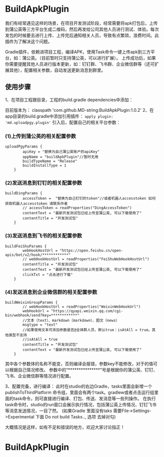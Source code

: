 # BuildApkPlugin

我们有经常遇见这样的场景，在项目开发测试阶段，经常需要将apk打包后，上传到蒲公英等三方平台生成二维码，然后再发给公司其他人员进行测试、体验。每次发包的时候要去进行上传、上传完后通知相关人员，导致有点繁琐，浪费时间。此插件为了解决这个问题。

Gradle插件，依赖进项目工程，编译APK，使用Task命令一键上传apk到三方平台，如：蒲公英。（目前暂时只支持蒲公英，可以进行扩展）。
上传成功后，如果你需要提醒其他人员进行版本更新，如：钉钉群、飞书群、企业微信群等（还可扩展其他），配置相关参数，自动发送更新消息到群里。

## 使用步骤

1、在项目工程跟目录，工程的build.gradle dependencies中添加：

目前版本为：
      classpath 'com.github.MD-string:BuildApkPlugin:1.0.2'
2、在app目录的build.gradle中添加引用插件：
`apply plugin: 'md.uploadpgy.plugin'` 
引入后，配置自己的相关平台参数：

### (1)上传到蒲公英的相关配置参数

```
uploadPgyParams {
        apiKey = "替换为自己蒲公英账户的apiKey"
        appName = "buildApkPlugin"//暂时无用
        buildTypeName = "Release"
        buildInstallType = 1
    }
```

### (2)发送消息到钉钉的相关配置参数

```
buildDingParams {
        accessToken =  "替换为自己钉钉的token"//或者机器人accesstoken 如何获取机器人accesstoken 请联系作者
        // accessToken = readProperties("DingAccessToken")
        contentText = "最新开发测试包已经上传至蒲公英, 可以下载使用了"
        contentTitle = "开发测试包"
    }
```

### (3)发送消息到飞书的相关配置参数

```
buildFeiShuParams {
        webHookHostUrl = "https://open.feishu.cn/open-apis/bot/v2/hook/************"
        // webHookHostUrl = readProperties("FeiShuWebHookHostUrl")
        contentTitle = "开发测试包"
        contentText = "最新开发测试包已经上传至蒲公英, 可以下载使用了"
        clickTxt = "点击进行下载"
    }
```
### (4)发送消息到企业微信群的相关配置参数

```
buildWeixinGroupParams {
        // webHookHostUrl = readProperties("WeixinWebHookUrl")
        webHookUrl = "https://qyapi.weixin.qq.com/cgi-bin/webhook/send?key=************"
        //文本（text）、markdown（markdown）、图文（news）
        msgtype = "text"
        //如果使用文本可添加参数是否@全体群人员，默认true：isAtAll = true。其他类型不支持
        //isAtAll = true
        contentTitle = "开发测试包"
        contentText = "最新开发测试包已经上传至蒲公英, 可以下载使用了"
    }
```

其中各个参数体的名称不能变，否则编译会报错，参数key不能修改，对于的值可以根据自己情况修改。 
参数中的“***************”号是根据你的蒲公英、钉钉、飞书、企业微信群等情况进行配置。



3、配置完备，进行编译： 此时在studio的右边Gradle，tasks里面会新增一个publishToThirdPlatform
命令组，里面会有两个task。gradlew或者点击运行组里面的task命令，则可直接进行编译、打包、传送、发消息等一些列操作。
在执行task命令时，studio的run窗口会展示执行情况，包括蒲公英上传情况、钉钉飞书等消息发送情况，一目了然。
(如果Gradle 里面没有taks 需要File->Settings->Experimental  下面 Do not build Tasks.., 选项 去掉对勾)

大概情况是这样，如有不足和错误的地方，欢迎大家讨论指正！
# BuildApkPlugin
